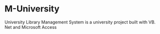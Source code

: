 # M-University
University Library Management System
is a university project built with VB. Net and Microsoft Access
